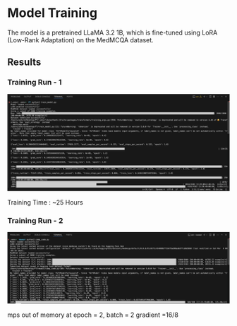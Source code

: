 # Model Training 

The model is a pretrained LLaMA 3.2 1B, which is fine-tuned using LoRA (Low-Rank Adaptation) on the MedMCQA dataset.

## Results 


### Training Run - 1 

![Output](../.assets/04/01_Output.png)


Training Time : ~25 Hours


### Training Run - 2

![Output](../.assets/04/02_Output.png)

mps out of memory at epoch = 2, batch = 2 gradient =16/8
